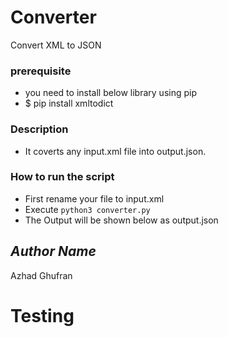 # Converter

Convert XML to JSON

### prerequisite
- you need to install below library using pip
- $ pip install xmltodict
 
### Description
- It coverts any input.xml file into output.json.

### How to run the script

- First rename your file to input.xml 
- Execute `python3 converter.py`
- The Output will be shown below as output.json

## *Author Name*
Azhad Ghufran


# Testing